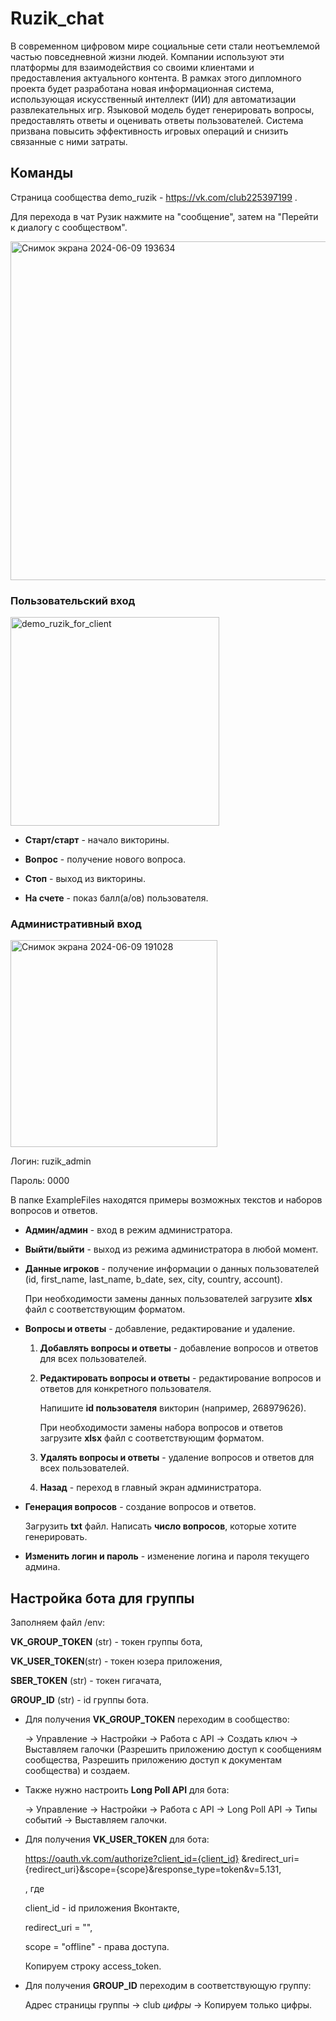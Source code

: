 # Ruzik_chat

  В современном цифровом мире социальные сети стали неотъемлемой частью повседневной жизни людей. Компании используют эти платформы для взаимодействия со своими клиентами и предоставления актуального контента. В рамках этого дипломного проекта будет разработана новая информационная система, использующая искусственный интеллект (ИИ) для автоматизации развлекательных игр. Языковой модель будет генерировать вопросы, предоставлять ответы и оценивать ответы пользователей. Система призвана повысить эффективность игровых операций и снизить связанные с ними затраты.

## Команды

Страница сообщества demo_ruzik - https://vk.com/club225397199 .

Для перехода в чат Рузик нажмите на "сообщение", затем на "Перейти к диалогу с сообществом".

<img width="542" alt="Снимок экрана 2024-06-09 193634" src="https://github.com/pengsoo00/Ruzik_chat/assets/80839934/9cda55a3-2834-4ecc-ae35-9e20b4bfb2f1">


### Пользовательский вход

<img width="334" alt="demo_ruzik_for_client" src="https://github.com/pengsoo00/Ruzik_chat/assets/80839934/7f76b7ea-bac1-426e-8ad3-fa3b56ab8ec8">

- __Старт/старт__ - начало викторины.

- __Вопрос__ - получение нового вопроса.

- __Стоп__ - выход из викторины.

- __На счете__ - показ балл(а/ов) пользователя.

### Административный вход

<img width="331" alt="Снимок экрана 2024-06-09 191028" src="https://github.com/pengsoo00/Ruzik_chat/assets/80839934/a38e7815-2f46-4f08-bf03-2c01fd9c974e">

Логин: ruzik_admin

Пароль: 0000

В папке ExampleFiles находятся примеры возможных текстов и наборов вопросов и ответов.

- __Админ/админ__ - вход в режим администратора.

- __Выйти/выйти__ - выход из режима администратора в любой момент.

- __Данные игроков__ - получение информации о данных пользователей (id, first_name, last_name, b_date, sex, city, country, account).
  
  При необходимости замены данных пользователей загрузите __xlsx__ файл с соответствующим форматом.
  
- __Вопросы и ответы__ - добавление, редактирование и удаление.
  1. __Добавлять вопросы и ответы__ - добавление вопросов и ответов для всех пользователей.
  
  2. __Редактировать вопросы и ответы__ - редактирование вопросов и ответов для конкретного пользователя.
     
     Напишите __id пользователя__ викторин (например, 268979626).
     
     При необходимости замены набора вопросов и ответов загрузите __xlsx__ файл с соответствующим форматом.
     
  3. __Удалять вопросы и ответы__ - удаление вопросов и ответов для всех пользователей.
  
  4. __Назад__ - переход в главный экран администратора.
  
- __Генерация вопросов__ - создание вопросов и ответов.

  Загрузить __txt__ файл. Написать __число вопросов__, которые хотите генерировать.

- __Изменить логин и пароль__ - изменение логина и пароля текущего админа.

## Настройка бота для группы

Заполняем файл /env:

__VK_GROUP_TOKEN__ (str) - токен группы бота,

__VK_USER_TOKEN__(str) -  токен юзера приложения,

__SBER_TOKEN__ (str) - токен гигачата,

__GROUP_ID__ (str) - id группы бота.

- Для получения __VK_GROUP_TOKEN__ переходим в сообщество:
  
  -> Управление
  -> Настройки
  -> Работа с API
  -> Создать ключ
  -> Выставляем галочки (Разрешить приложению доступ к сообщениям сообщества, Разрешить приложению доступ к документам сообщества) и создаем.

- Также нужно настроить __Long Poll API__ для бота:

  -> Управление
  -> Настройки
  -> Работа с API
  -> Long Poll API
  -> Типы событий
  -> Выставляем галочки.

- Для получения __VK_USER_TOKEN__ для бота:

  https://oauth.vk.com/authorize?client_id={client_id} &redirect_uri={redirect_uri}&scope={scope}&response_type=token&v=5.131,
  
  , где
  
  client_id - id приложения Вконтакте,
  
  redirect_uri = "",
  
  scope = "offline" - права доступа.
  
  Копируем строку access_token.

- Для получения __GROUP_ID__ переходим в соответствующую группу:

  Адрес страницы группы
  -> club *цифры*
  -> Копируем только цифры.

